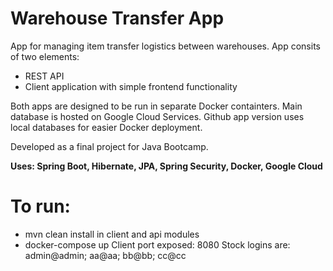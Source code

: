 # Warehouse Transfer App

App for managing item transfer logistics between warehouses. App consits of two elements:
  - REST API 
  - Client application with simple frontend functionality
 
Both apps are designed to be run in separate Docker containters. Main database is hosted on Google Cloud Services. Github app version uses local databases for easier Docker deployment.

Developed as a final project for Java Bootcamp. 

**Uses: Spring Boot, Hibernate, JPA, Spring Security, Docker, Google Cloud**

# To run:
  - mvn clean install in client and api modules
  - docker-compose up
Client port exposed: 8080
Stock logins are: admin@admin; aa@aa; bb@bb; cc@cc
